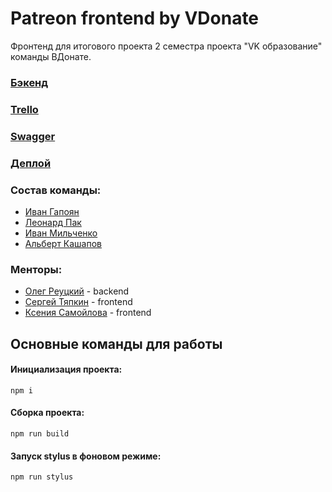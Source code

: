 # Patreon frontend by VDonate

Фронтенд для итогового проекта 2 семестра проекта "VK образование" команды ВДонате.

### [Бэкенд](https://github.com/go-park-mail-ru/2022_2_VDonate)
### [Trello](https://trello.com/b/BZHoJsHP/vdonate)
### [Swagger](https://app.swaggerhub.com/apis-docs/zeronethunter/v-donate_api/1.0)
### [Деплой](https://vdonate.ml/)

### Состав команды:
- [Иван Гапоян](https://github.com/Loen15)
- [Леонард Пак](https://github.com/MrLeonardPak)
- [Иван Мильченко](https://github.com/themilchenko)
- [Альберт Кашапов](https://github.com/zeronethunter)

### Менторы:
- [Олег Реуцкий](https://github.com/astlok) - backend
- [Сергей Тяпкин](https://github.com/SergTyapkin) - frontend
- [Ксения Самойлова](https://github.com/somebody-kseny) - frontend

## Основные команды для работы
#### Инициализация проекта:
```
npm i
```

#### Сборка проекта:
```
npm run build
```

#### Запуск stylus в фоновом режиме:
```
npm run stylus
```
